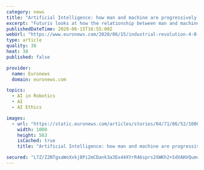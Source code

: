 ```yaml
---
category: news
title: "Artificial Intelligence: how man and machine are progressively working as one"
excerpt: "Futuris looks at how the relationship between man and machine in modern manufacturing is evolving through the adoption of Artificial Intelligence and automation."
publishedDateTime: 2020-06-15T16:55:00Z
webUrl: "https://www.euronews.com/2020/06/15/industrial-revolution-4-0-how-man-and-machine-are-increasingly-working-as-one"
type: article
quality: 38
heat: 38
published: false

provider:
  name: Euronews
  domain: euronews.com

topics:
  - AI in Robotics
  - AI
  - AI Ethics

images:
  - url: "https://static.euronews.com/articles/stories/04/71/86/52/1000x563_cmsv2_701d6a35-a640-51af-899f-f25165e090a5-4718652.jpg"
    width: 1000
    height: 563
    isCached: true
    title: "Artificial Intelligence: how man and machine are progressively working as one"

secured: "L7Z/Z2NTgxaWoXxkj8Pi2mCDank3a3Ex44XYrR46sprs2XWKh2+SdVAHVQumcyoRCvMjautrIn+ub+hjX230Djqnlnv7dEYiqs5MWCWPyl71/aVVS/1XS5XcTsXdtZMU6zp/cHwO0DxBq2LTwEDPeRZEktcqELkqeRE2To8lseprk84WsVhIkKOruM3ihKo4+hMZnZhNzw57E4HSj9pxQVMrgCau0SOpFVJMFpjUbDlJqSkwJIxD7KdX2REc8MwXgILPS7po8Imwvmr32U5xRhHGH+l4OqX5RFW8sjQ3UbpXCbYCeQeVer7tgC8L/62cj9ClFFJJNBrowhSk5TxYug==;XrK7LeXdKDu3vBHKFVnZaA=="
---
```


